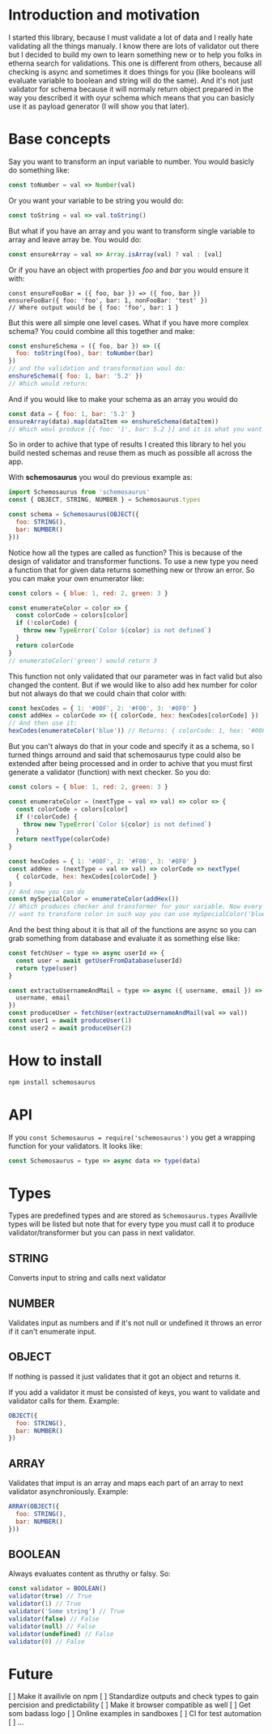 # Introduction and motivation

I started this library, because I must validate a lot of data and I really hate
validating all the things manualy. I know there are lots of validator out there
but I decided to build my own to learn something new or to help you folks in
etherna search for validations. This one is different from others, because all
checking is async and sometimes it does things for you (like booleans will
evaluate variable to boolean and string will do the same). And it's not just
validator for schema because it will normaly return object prepared in the way
you described it with oyur schema which means that you can basicly use it as
payload generator (I will show you that later).

# Base concepts

Say you want to transform an input variable to number. You would basicly do
something like:
```js
const toNumber = val => Number(val)
```

Or you want your variable to be string you would do:
```js
const toString = val => val.toString()
```

But what if you have an array and you want to transform single variable to array
and leave array be. You would do:
```js
const ensureArray = val => Array.isArray(val) ? val : [val]
```

Or if you have an object with properties *foo* and *bar* you would ensure it
with:
```
const ensureFooBar = ({ foo, bar }) => ({ foo, bar })
ensureFooBar({ foo: 'foo', bar: 1, nonFooBar: 'test' })
// Where output would be { foo: 'foo', bar: 1 }
```

But this were all simple one level cases. What if you have more complex schema? You could
combine all this together and make:
```js
const enshureSchema = ({ foo, bar }) => ({
  foo: toString(foo), bar: toNumber(bar)
})
// and the validation and transformation woul do:
enshureSchema({ foo: 1, bar: '5.2' })
// Which would return: 
```

And if you would like to make your schema as an array you would do
```js
const data = { foo: 1, bar: '5.2' }
ensureArray(data).map(dataItem => enshureSchema(dataItem))
// Which woul produce [{ foo: '1', bar: 5.2 }] and it is what you want
```

So in order to achive that type of results I created this library to hel you
build nested schemas and reuse them as much as possible all across the app.

With **schemosaurus** you woul do previous example as:
```js
import Schemosaurus from 'schemosaurus'
const { OBJECT, STRING, NUMBER } = Schemosaurus.types

const schema = Schemosaurus(OBJECT({
  foo: STRING(),
  bar: NUMBER()
}))
```

Notice how all the types are called as function? This is because of the design
of validator and transformer functions. To use a new type you need a function
that for given data returns something new or throw an error. So you can make
your own enumerator like:
```js
const colors = { blue: 1, red: 2, green: 3 }

const enumerateColor = color => {
  const colorCode = colors[color]
  if (!colorCode) {
    throw new TypeError(`Color ${color} is not defined`)
  }
  return colorCode
}
// enumerateColor('green') would return 3
```

This function not only validated that our parameter was in fact valid but also
changed the content. But if we would like to also add hex number for color but
not always do that we could chain that color with:
```js
const hexCodes = { 1: '#00F', 2: '#F00', 3: '#0F0' }
const addHex = colorCode => ({ colorCode, hex: hexCodes[colorCode] })
// And then use it:
hexCodes(enumerateColor('blue')) // Returns: { colorCode: 1, hex: '#00F' }
```

But you can't always do that in your code and specify it as a schema, so I
turned things arround and said that schemosaurus type could also be extended
after being processed and in order to achive that you must first generate a
validator (function) with next checker. So you do:
```js
const colors = { blue: 1, red: 2, green: 3 }

const enumerateColor = (nextType = val => val) => color => {
  const colorCode = colors[color]
  if (!colorCode) {
    throw new TypeError(`Color ${color} is not defined`)
  }
  return nextType(colorCode)
}

const hexCodes = { 1: '#00F', 2: '#F00', 3: '#0F0' }
const addHex = (nextType = val => val) => colorCode => nextType(
  { colorCode, hex: hexCodes[colorCode] }
)
// And now you can do
const mySpecialColor = enumerateColor(addHex())
// Which produces checker and transformer for your variable. Now every time you
// want to transform color in such way you can use mySpecialColor('blue')
```

And the best thing about it is that all of the functions are async so you can
grab something from database and evaluate it as something else like:

```js
const fetchUser = type => async userId => {
  const user = await getUserFromDatabase(userId)
  return type(user)
}

const extractuUsernameAndMail = type => async ({ username, email }) => type({
  username, email
})
const produceUser = fetchUser(extractuUsernameAndMail(val => val))
const user1 = await produceUser(1)
const user2 = await produceUser(2)
```

# How to install

```bash
npm install schemosaurus
```

# API
If you `const Schemosaurus = require('schemosaurus')` you get a wrapping
function for your validators. It looks like:
```js
const Schemosaurus = type => async data => type(data)
```

# Types
Types are predefined types and are stored as ```Schemosaurus.types```
Availivle types will be listed but note that for every type you must call it to
produce validator/transformer but you can pass in next validator.

## STRING
Converts input to string and calls next validator

## NUMBER
Validates input as numbers and if it's not null or undefined it throws an error
if it can't enumerate input.

## OBJECT
If nothing is passed it just validates that it got an object and returns it.

If you add a validator it must be consisted of keys, you want to validate and
validator calls for them. Example:
```js
OBJECT({
  foo: STRING(),
  bar: NUMBER()
})
```

## ARRAY
Validates that imput is an array and maps each part of an array to next validator
asynchroniously. Example:
```js
ARRAY(OBJECT({
  foo: STRING(),
  bar: NUMBER()
}))
```

## BOOLEAN
Always evaluates content as thruthy or falsy. So:
```js
const validator = BOOLEAN()
validator(true) // True
validator(1) // True
validator('Some string') // True
validator(false) // False
validator(null) // False
validator(undefined) // False
validator(0) // False
```

# Future

[  ] Make it availivle on npm
[  ] Standardize outputs and check types to gain percision and predictability
[  ] Make it browser compatible as well
[  ] Get som badass logo
[  ] Online examples in sandboxes
[  ] CI for test automation
[  ] ...
